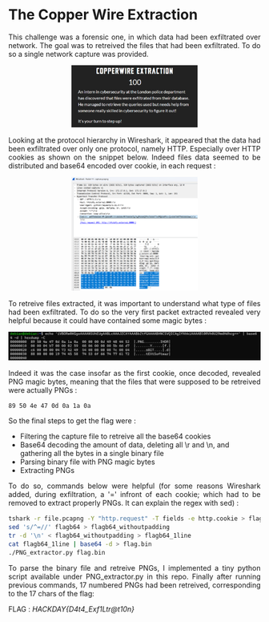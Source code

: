 # The Copper Wire Extraction
<p align="justify">This challenge was a forensic one, in which data had been exfiltrated over network. The goal was to retreived the files that had been exfiltrated. To do so a single network capture was provided. </p>

<p align="center">
<img src="Screenshots/S4.png" style="width: 50%">
</p>

<p align="justify"> Looking at the protocol hierarchy in Wireshark, it appeared that the data had been exfiltrated over only one protocol, namely HTTP. Especially over HTTP cookies as shown on the snippet below. Indeed files data seemed to be distributed and base64 encoded over cookie, in each request : </p>

<p align="center">
<img src="Screenshots/S2.png" style="width: 50%">
</p>

<p align="justify">To retreive files extracted, it was important to understand what type of files had been exfiltrated. To do so the very first packet extracted revealed very helpful because it could have contained some magic bytes : </p>

<p align="center">
<img src="Screenshots/S3.png" >
</p>

<p align="justify">Indeed it was the case insofar as the first cookie, once decoded, revealed PNG magic bytes, meaning that the files that were supposed to be retreived were actually PNGs : </p>

````text
89 50 4e 47 0d 0a 1a 0a
````

So the final steps to get the flag were :

- Filtering the capture file to retreive all the base64 cookies
- Base64 decoding the amount of data, deleting all \r and \n, and gathering all the bytes in a single binary file
- Parsing binary file with PNG magic bytes
- Extracting PNGs

<p align="justify"> To do so, commands below were helpful (for some reasons Wireshark added, during exfiltration, a '=' infront of each cookie; which had to be removed to extract properly PNGs. It can explain the regex with sed)  : </p>

````bash
tshark -r file.pcapng -Y "http.request" -T fields -e http.cookie > flagb64
sed 's/^=//' flagb64 > flagb64_withoutpadding
tr -d '\n' < flagb64_withoutpadding > flagb64_1line
cat flagb64_1line | base64 -d > flag.bin
./PNG_extractor.py flag.bin
````

<p align="justify"> To parse the binary file and retreive PNGs, I implemented a tiny python script available under PNG_extractor.py in this repo. Finally after running previous commands, 17 numbered PNGs had been retreived, corresponding to the 17 chars of the flag: </p>

FLAG : _HACKDAY{D4t4_Exf1Ltr@t10n}_

